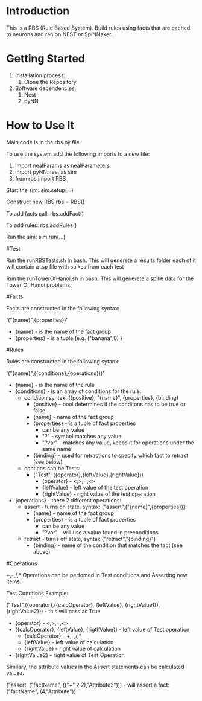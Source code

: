 # Introduction 
This is a RBS (Rule Based System). Build rules using facts that are cached to neurons and ran on NEST or SpiNNaker.

# Getting Started
1.	Installation process:
    1. Clone the Repository
2.	Software dependencies:
    1. Nest
    2. pyNN


# How to Use It

Main code is in the rbs.py file

To use the system add the following imports to a new file:
1. import nealParams as nealParameters
2. import pyNN.nest as sim
3. from rbs import RBS

Start the sim:
sim.setup(...)

Construct new RBS
rbs = RBS()

To add facts call:
rbs.addFact()

To add rules:
rbs.addRules()

Run the sim:
sim.run(...)


#Test

Run the runRBSTests.sh in bash. This will generete a results folder each of it will contain a .sp file with spikes from each test

Run the runTowerOfHanoi.sh in bash. This will generete a spike data for the Tower Of Hanoi problems.

#Facts

Facts are constructed in the following syntax:

'("{name}",{properties})'

- {name} - is the name of the fact group
- {properties} - is a tuple (e.g. ("banana",0) )

#Rules

Rules are consturcted in the following sytanx:

'("{name}",({conditions},{operations}))'

- {name} - is the name of the rule
- {conditions} - is an array of conditions for the rule:
    - condition syntax: ({positive}, "{name}", {properties}, {binding)
        - {positive} - bool determines if the conditons has to be true or false
        - {name} - name of the fact group
        - {properties} - is a tuple of fact properties
            - can be any value
            - "?" - symbol matches any value
            - "?var" - matches any value, keeps it for operations under the same name
        - {binding} - used for retractions to specify which fact to retract (see below)
    - contions can be Tests:
        - ("Test", ({operator},{leftValue},{rightValue}))
            - {operator} - <,>,=,<>
            - {leftValue} - left value of the test operation
            - {rightValue} - right value of the test operation
- {operations} - there 2 different operations:
    - assert - turns on state, syntax: ("assert",("{name}",{properties})):
        - {name} - name of the fact group
        - {properties} - is a tuple of fact properties
            - can be any value
            - "?var" - will use a value found in preconditions
    - retract - turns off state, syntax ("retract","{binding}")
        - {binding} - name of the condition that matches the fact (see above)

#Operations

+,-,/,* Operations can be perfomed in Test conditions and Asserting new items.

Test Condtions Example:

("Test",({operator},({calcOperator}, {leftValue}, {rightValue1}),{rightValue2})) - this will pass as True

- {operator} - <,>,=,<>
- ({calcOperator}, {leftValue}, {rigthValue}) - left value of Test operation
    - {calcOperator} - +,-,/,*
    - {leftValue} - left value of calculation
    - {rightValue} - right value of calculation
- {rightValue2} - right value of Test Operation

Similary, the attribute values in the Assert statements can be calculated values:

("assert, ("factName", (("+",2,2),"Attribute2"))) - will assert a fact: ("factName", (4,"Attribute"))



